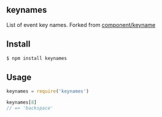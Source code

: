 ## keynames

List of event key names. Forked from [component/keyname](http://github.com/component/keyname)

## Install

```bash
$ npm install keynames
```

## Usage

```js
keynames = require('keynames')

keynames[8]
// => 'backspace'
```
